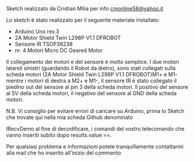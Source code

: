 Sketch realizzato da Cristian Milia per info cmonline58@yahoo.it

Lo sketch è stato realizzato per il seguente materiale installato: 

 * Arduino Uno rev.3 
 * 2A Motor Shield Twin L298P V1.1 DFROBOT
 * Sensore IR TSOP38238 
 * nr. 4 Motori Micro DC Geared Motor

Il collegamento dei motori e del sensore è molto semplice. I due motori latareli sinistri (guardando il Robot da dietro), sono stati collegati sulla scheda motori (2A Motor Shield Twin L298P V1.1 DFROBOT)M1+ e M1- mentre i motori di destra a M2+ e M1-, il sensore IR è stato collegato il piedino out del sensore al pin 3 della scheda motori. Il positivo del sensore al 5V della scheda motori, il negativo del sensore al GND della scheda motori.

N.B. Vi consiglio per evitare errori di caricare su Arduino, prima lo Sketch che trovate qui nella mia scheda Github denominato  

IRecvDemo al fine di decodificare, i comandi del vostro telecomando che vanno inseriti subito dopo results.value ==.

Per qualsiasi problema e informazioni potete tranquillamente contattarmi alla mail che ho inserito all'inizio del commento

